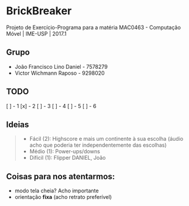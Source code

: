 # BrickBreaker
Projeto de Exercício-Programa para a matéria MAC0463 - Computação Móvel | IME-USP | 2017.1

## Grupo
- João Francisco Lino Daniel - 7578279
- Victor Wichmann Raposo - 9298020

## TODO
[ ] - 1 
[x] - 2
[ ] - 3
[ ] - 4
[ ] - 5
[ ] - 6

## Ideias
> - Fácil (2): Highscore e mais um continente à sua escolha (áudio acho que poderia ter independentemente das escolhas)
> - Médio (1): Power-ups/downs
> - Difícil (1): Flipper
> DANIEL, João

## Coisas para nos atentarmos:
- modo tela cheia? Acho importante
- orientação **fixa** (acho retrato preferível)
